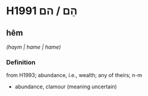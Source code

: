 # H1991 הֵם / הם

## hêm

_(haym | hame | hame)_

### Definition

from H1993; abundance, i.e., wealth; any of theirs; n-m

- abundance, clamour (meaning uncertain)
